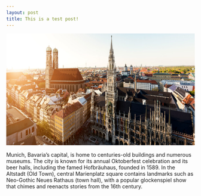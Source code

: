 ```yaml
---
layout: post
title: This is a test post!
---
```




<p align="center"> 
<img src="/images/munich.jpg" width="680" height="300" alt="munich">
</p>

Munich, Bavaria’s capital, is home to centuries-old buildings and numerous museums. The city is known for its annual Oktoberfest celebration and its beer halls, including the famed Hofbräuhaus, founded in 1589. In the Altstadt (Old Town), central Marienplatz square contains landmarks such as Neo-Gothic Neues Rathaus (town hall), with a popular glockenspiel show that chimes and reenacts stories from the 16th century.